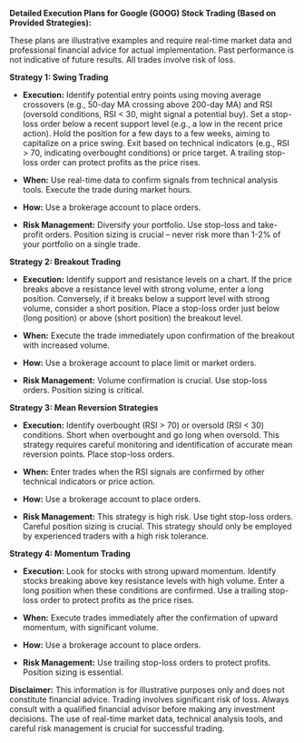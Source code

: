 **Detailed Execution Plans for Google (GOOG) Stock Trading (Based on Provided Strategies):**

These plans are illustrative examples and require real-time market data and professional financial advice for actual implementation.  Past performance is not indicative of future results.  All trades involve risk of loss.


**Strategy 1: Swing Trading**

* **Execution:** Identify potential entry points using moving average crossovers (e.g., 50-day MA crossing above 200-day MA) and RSI (oversold conditions, RSI < 30,  might signal a potential buy).   Set a stop-loss order below a recent support level (e.g., a low in the recent price action).   Hold the position for a few days to a few weeks, aiming to capitalize on a price swing. Exit based on technical indicators (e.g., RSI > 70, indicating overbought conditions) or price target.  A trailing stop-loss order can protect profits as the price rises.

* **When:**  Use real-time data to confirm signals from technical analysis tools. Execute the trade during market hours.

* **How:** Use a brokerage account to place orders.

* **Risk Management:** Diversify your portfolio. Use stop-loss and take-profit orders. Position sizing is crucial – never risk more than 1-2% of your portfolio on a single trade.


**Strategy 2: Breakout Trading**

* **Execution:** Identify support and resistance levels on a chart.  If the price breaks above a resistance level with strong volume, enter a long position. Conversely, if it breaks below a support level with strong volume, consider a short position.  Place a stop-loss order just below (long position) or above (short position) the breakout level.


* **When:** Execute the trade immediately upon confirmation of the breakout with increased volume.

* **How:** Use a brokerage account to place limit or market orders.


* **Risk Management:**  Volume confirmation is crucial. Use stop-loss orders. Position sizing is critical.


**Strategy 3: Mean Reversion Strategies**

* **Execution:** Identify overbought (RSI > 70) or oversold (RSI < 30) conditions.  Short when overbought and go long when oversold.  This strategy requires careful monitoring and identification of accurate mean reversion points.  Place stop-loss orders.


* **When:** Enter trades when the RSI signals are confirmed by other technical indicators or price action.


* **How:**  Use a brokerage account to place orders.


* **Risk Management:** This strategy is high risk.  Use tight stop-loss orders.  Careful position sizing is crucial.  This strategy should only be employed by experienced traders with a high risk tolerance.


**Strategy 4: Momentum Trading**

* **Execution:** Look for stocks with strong upward momentum.  Identify stocks breaking above key resistance levels with high volume.  Enter a long position when these conditions are confirmed. Use a trailing stop-loss order to protect profits as the price rises.


* **When:** Execute trades immediately after the confirmation of upward momentum, with significant volume.


* **How:** Use a brokerage account to place orders.


* **Risk Management:** Use trailing stop-loss orders to protect profits.  Position sizing is essential.



**Disclaimer:**  This information is for illustrative purposes only and does not constitute financial advice.  Trading involves significant risk of loss.  Always consult with a qualified financial advisor before making any investment decisions.  The use of real-time market data, technical analysis tools, and careful risk management is crucial for successful trading.
